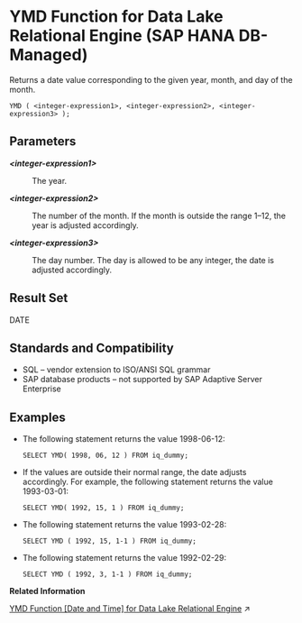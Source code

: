 <!-- loio0cf8ed274a1d4591baedd1691a352a48 -->

# YMD Function for Data Lake Relational Engine \(SAP HANA DB-Managed\)

Returns a date value corresponding to the given year, month, and day of the month.



```
YMD ( <integer-expression1>, <integer-expression2>, <integer-expression3> );
```



<a name="loio0cf8ed274a1d4591baedd1691a352a48__section_yq2_wbv_vrb"/>

## Parameters


<dl>
<dt><b>

*<integer-expression1\>*

</b></dt>
<dd>

The year.



</dd><dt><b>

*<integer-expression2\>*

</b></dt>
<dd>

The number of the month. If the month is outside the range 1–12, the year is adjusted accordingly.



</dd><dt><b>

*<integer-expression3\>*

</b></dt>
<dd>

The day number. The day is allowed to be any integer, the date is adjusted accordingly.



</dd>
</dl>



<a name="loio0cf8ed274a1d4591baedd1691a352a48__section_uz2_rp3_wrb"/>

## Result Set

DATE



<a name="loio0cf8ed274a1d4591baedd1691a352a48__section_kx5_xbv_vrb"/>

## Standards and Compatibility

-   SQL – vendor extension to ISO/ANSI SQL grammar
-   SAP database products – not supported by SAP Adaptive Server Enterprise



<a name="loio0cf8ed274a1d4591baedd1691a352a48__section_bqw_1cv_vrb"/>

## Examples

-   The following statement returns the value 1998-06-12:

    ```
    SELECT YMD( 1998, 06, 12 ) FROM iq_dummy;
    ```

-   If the values are outside their normal range, the date adjusts accordingly. For example, the following statement returns the value 1993-03-01:

    ```
    SELECT YMD( 1992, 15, 1 ) FROM iq_dummy;
    ```

-   The following statement returns the value 1993-02-28:

    ```
    SELECT YMD ( 1992, 15, 1-1 ) FROM iq_dummy;
    ```

-   The following statement returns the value 1992-02-29:

    ```
    SELECT YMD ( 1992, 3, 1-1 ) FROM iq_dummy;
    ```


**Related Information**  


[YMD Function \[Date and Time\] for Data Lake Relational Engine](https://help.sap.com/viewer/19b3964099384f178ad08f2d348232a9/2023_4_QRC/en-US/a592fc9184f21015bfa68c6078363fae.html "Returns a date value corresponding to the given year, month, and day of the month.") :arrow_upper_right:

